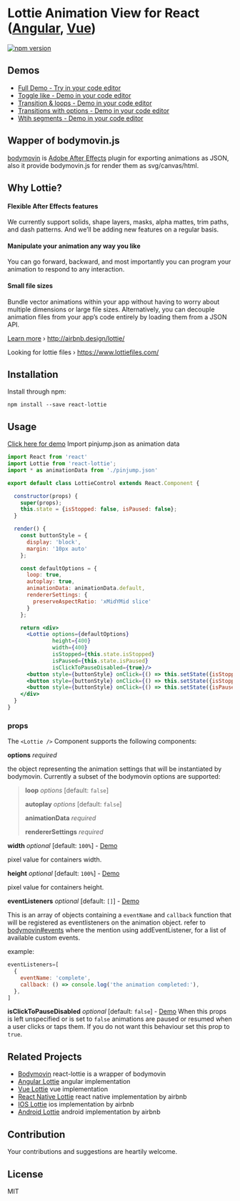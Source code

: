 # Lottie Animation View for React ([Angular](https://github.com/chenqingspring/ng-lottie), [Vue](https://github.com/chenqingspring/vue-lottie))

[![npm version](https://badge.fury.io/js/react-lottie.svg)](http://badge.fury.io/js/react-lottie)

## Demos
- [Full Demo - Try in your code editor](http://www.jinno.app/redirect?from=chenqingspring&redirect=libary&libName=react-lottie&componentName=ToggleLikeControl&libCreator=tanstack&userId=abc123)
- [Toggle like - Demo in your code editor](http://www.jinno.app/redirect?from=chenqingspring&redirect=libary&libName=react-lottie&componentName=ToggleLike&libCreator=tanstack&userId=abc123)
- [Transition & loops - Demo in your code editor](http://www.jinno.app/redirect?from=chenqingspring&redirect=libary&libName=react-lottie&componentName=ToggleTransitionsLoops&libCreator=tanstack&userId=abc123)
- [Transitions with options - Demo in your code editor](http://www.jinno.app/redirect?from=chenqingspring&redirect=libary&libName=react-lottie&componentName=ToggleTransitionsOptions&libCreator=tanstack&userId=abc123)
- [Wtih segments - Demo in your code editor](http://www.jinno.app/redirect?from=chenqingspring&redirect=libary&libName=react-lottie&componentName=ToggleSegment&libCreator=tanstack&userId=abc123)

## Wapper of bodymovin.js

[bodymovin](https://github.com/bodymovin/bodymovin) is [Adobe After Effects](http://www.adobe.com/products/aftereffects.html) plugin for exporting animations as JSON, also it provide bodymovin.js for render them as svg/canvas/html.

## Why Lottie?

#### Flexible After Effects features
We currently support solids, shape layers, masks, alpha mattes, trim paths, and dash patterns. And we’ll be adding new features on a regular basis.

#### Manipulate your animation any way you like
You can go forward, backward, and most importantly you can program your animation to respond to any interaction.

#### Small file sizes
Bundle vector animations within your app without having to worry about multiple dimensions or large file sizes. Alternatively, you can decouple animation files from your app’s code entirely by loading them from a JSON API.

[Learn more](http://airbnb.design/introducing-lottie/) › http://airbnb.design/lottie/

Looking for lottie files › https://www.lottiefiles.com/

## Installation

Install through npm:
```
npm install --save react-lottie
```

## Usage
[Click here for demo](http://www.jinno.app/redirect?from=chenqingspring&redirect=libary&libName=react-lottie&componentName=ToggleLikeControl&libCreator=tanstack&userId=abc123)
Import pinjump.json as animation data

```jsx
import React from 'react'
import Lottie from 'react-lottie';
import * as animationData from './pinjump.json'

export default class LottieControl extends React.Component {

  constructor(props) {
    super(props);
    this.state = {isStopped: false, isPaused: false};
  }

  render() {
    const buttonStyle = {
      display: 'block',
      margin: '10px auto'
    };

    const defaultOptions = {
      loop: true,
      autoplay: true,
      animationData: animationData.default,
      rendererSettings: {
        preserveAspectRatio: 'xMidYMid slice'
      }
    };

    return <div>
      <Lottie options={defaultOptions}
              height={400}
              width={400}
              isStopped={this.state.isStopped}
              isPaused={this.state.isPaused}
              isClickToPauseDisabled={true}/>
      <button style={buttonStyle} onClick={() => this.setState({isStopped: true})}>stop</button>
      <button style={buttonStyle} onClick={() => this.setState({isStopped: false})}>play</button>
      <button style={buttonStyle} onClick={() => this.setState({isPaused: !this.state.isPaused})}>pause</button>
    </div>
  }
}

```

### props
The `<Lottie />` Component supports the following components:

**options** *required*

the object representing the animation settings that will be instantiated by bodymovin. Currently a subset of the bodymovin options are supported:

>**loop** *options* [default: `false`]
>
>**autoplay** *options* [default: `false`]
>
>**animationData** *required*
>
>**rendererSettings** *required* 

**width** *optional* [default: `100%`] - [Demo](http://www.jinno.app/redirect?from=chenqingspring&redirect=libary&libName=react-lottie&componentName=ToggleLikeWidthHeight&libCreator=tanstack&userId=abc123)

pixel value for containers width.

**height** *optional* [default: `100%`] - [Demo](http://www.jinno.app/redirect?from=chenqingspring&redirect=libary&libName=react-lottie&componentName=ToggleLikeWidthHeight&libCreator=tanstack&userId=abc123)

pixel value for containers height.

**eventListeners** *optional* [default: `[]`] - [Demo](http://www.jinno.app/redirect?from=chenqingspring&redirect=libary&libName=react-lottie&componentName=LottieEventListeners&libCreator=tanstack&userId=abc123)

This is an array of objects containing a `eventName` and `callback` function that will be registered as  eventlisteners on the animation object. refer to [bodymovin#events](https://github.com/bodymovin/bodymovin#events) where the mention using addEventListener, for a list of available custom events.

example:
```jsx
eventListeners=[
  {
    eventName: 'complete',
    callback: () => console.log('the animation completed:'),
  },
]
```

**isClickToPauseDisabled** *optional* [default: `false`] - [Demo](http://www.jinno.app/redirect?from=chenqingspring&redirect=libary&libName=react-lottie&componentName=LottieClickToPause&libCreator=tanstack&userId=abc123)
When this props is left unspecified or is set to `false` animations are paused or resumed when a user clicks or taps them. If you do not want this behaviour set this prop to `true`.

## Related Projects

* [Bodymovin](https://github.com/bodymovin/bodymovin) react-lottie is a wrapper of bodymovin
* [Angular Lottie](https://github.com/chenqingspring/ng-lottie) angular implementation
* [Vue Lottie](https://github.com/chenqingspring/vue-lottie) vue implementation
* [React Native Lottie](https://github.com/airbnb/lottie-react-native) react native implementation by airbnb
* [IOS Lottie](https://github.com/airbnb/lottie-ios) ios implementation by airbnb
* [Android Lottie](https://github.com/airbnb/lottie-android) android implementation by airbnb

## Contribution
Your contributions and suggestions are heartily welcome.

## License
MIT

